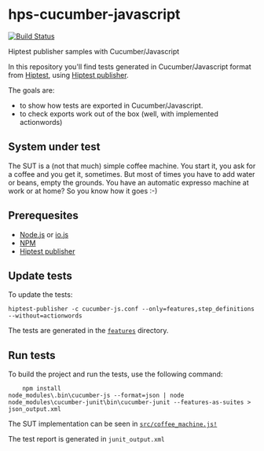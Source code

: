 # hps-cucumber-javascript
[![Build Status](https://travis-ci.org/hiptest/hps-cucumber-javascript.svg?branch=master)](https://travis-ci.org/hiptest/hps-cucumber-javascript)

Hiptest publisher samples with Cucumber/Javascript

In this repository you'll find tests generated in Cucumber/Javascript format from [Hiptest](https://hiptest.com), using [Hiptest publisher](https://github.com/hiptest/hiptest-publisher).

The goals are:

 * to show how tests are exported in Cucumber/Javascript.
 * to check exports work out of the box (well, with implemented actionwords)

System under test
------------------

The SUT is a (not that much) simple coffee machine. You start it, you ask for a coffee and you get it, sometimes. But most of times you have to add water or beans, empty the grounds. You have an automatic expresso machine at work or at home? So you know how it goes :-)

Prerequesites
-------------

* [Node.js](https://nodejs.org/en/) or [io.js](https://iojs.org/en/)
* [NPM](https://www.npmjs.com/)
* [Hiptest publisher](https://github.com/hiptest/hiptest-publisher)

Update tests
-------------

To update the tests:

    hiptest-publisher -c cucumber-js.conf --only=features,step_definitions --without=actionwords

The tests are generated in the [``features``](https://github.com/hiptest/hps-cucumber-javascript/tree/master/features) directory.


Run tests
---------

To build the project and run the tests, use the following command:

    	npm install
	node_modules\.bin\cucumber-js --format=json | node node_modules\cucumber-junit\bin\cucumber-junit --features-as-suites > json_output.xml

The SUT implementation can be seen in [``src/coffee_machine.js!``](https://github.com/hiptest/hps-cucumber-javascript/blob/master/src/coffee_machine.js)

The test report is generated in ```junit_output.xml```

